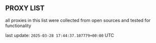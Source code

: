 ## PROXY LIST

all proxies in this list were collected from open sources and tested for functionality

last update: `2025-03-28 17:44:37.107779+00:00` UTC